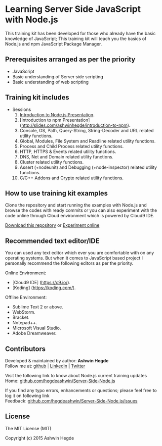 # Learning Server Side JavaScript with Node.js

This training kit has been developed for those who already have the basic knowledge of JavaScript; This training kit will teach you the basics of Node.js and npm JavaScript Package Manager.

## Prerequisites arranged as per the priority 

* JavaScript
* Basic understanding of Server side scripting
* Basic understanding of web scripting

## Training kit includes

* Sessions
  01. [Introduction to Node.js Presentation](http://slides.com/ashwinhegde/introduction-to-node-js).
  02. [Introduction to npm Presentation] (http://slides.com/ashwinhegde/introduction-to-npm).
  03. Console, OS, Path, Query-String, String-Decoder and URL related utility functions.
  04. Global, Modules, File System and Readline related utility functions.
  05. Process and Child Process related utility functions.
  06. HTTP, HTTPS & Events related utility functions.
  07. DNS, Net and Domain related utility functions.
  08. Cluster related utility functions.
  09. Assert (+nodeunit) and Debugging (+node-inspector) related utility functions.
  10. C/C++ Addons and Crypto related utility functions.

## How to use training kit examples

Clone the repository and start running the examples with Node.js and browse the codes with ready commits or 
you can also experiment with the code online through Cloud environment which is powered by Cloud9 IDE.

<a href="//github.com/hegdeashwin/Server-Side-Node.js/archive/master.zip" target="_blank">Download this repository</a> or <a href="//c9.io/hegdeashwin/Server-side-nodejs" target="_blank">Experiment online</a>

## Recommended text editor/IDE

You can used any text editor which ever you are comfortable with on any operating systems.
But when it comes to JavaScript based project I personally recommend the following editors
as per the priority.

Online Environment:
* [Cloud9 IDE] (https://c9.io/).
* [Koding] (https://koding.com/).

Offline Environment:
* Sublime Text 2 or above.
* WebStorm.
* Bracket.
* Notepad++.
* Microsoft Visual Studio.
* Adobe Dreamweaver.

## Contributors

Developed &amp; maintained by author: <b>Ashwin Hegde</b><br>
Follow me at: <a href="//github.com/hegdeashwin" target="_blank">github</a> | <a href="//in.linkedin.com/in/hegdeashwin" target="_blank">Linkedin</a> | <a href="//twitter.com/hegdeashwin3" target="_blank">Twitter</a>

Visit the following link to know about Node.js current training updates<br>
Home: <a href="//github.com/hegdeashwin/Server-Side-Node.js" target="_blank">github.com/hegdeashwin/Server-Side-Node.js</a>
  
If you find any typo errors, enhancements or questions; please feel free to log it on following link<br>
Feedback: <a href="//github.com/hegdeashwin/Server-Side-Node.js/issues" target="_blank">github.com/hegdeashwin/Server-Side-Node.js/issues</a>

## License

The MIT License (MIT)

Copyright (c) 2015 Ashwin Hegde
